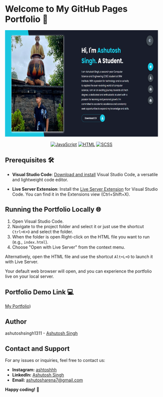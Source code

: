 # Welcome to My GitHub Pages Portfolio 🚀
<p align="center">
 <img height=350px src="./frontpage.png" alt="Front Page">
</p>
<div align="center">
 
[![JavaScript](https://img.shields.io/badge/JavaScript-ES6-yellow.svg)](https://developer.mozilla.org/en-US/docs/Web/JavaScript)
[![HTML](https://img.shields.io/badge/HTML5-blue.svg)](https://developer.mozilla.org/en-US/docs/Web/Guide/HTML/HTML5)
[![SCSS](https://img.shields.io/badge/SCSS-Styles-bf4080.svg)](https://sass-lang.com/documentation)

</div>

## Prerequisites 🛠️

- **Visual Studio Code**: [Download and install](https://code.visualstudio.com/download) Visual Studio Code, a versatile and lightweight code editor.

- **Live Server Extension**: Install the [Live Server Extension](https://marketplace.visualstudio.com/items?itemName=ritwickdey.LiveServer) for Visual Studio Code. You can find it in the Extensions view (Ctrl+Shift+X).

## Running the Portfolio Locally 🌐

1. Open Visual Studio Code.
2. Navigate to the project folder and select it or just use the shortcut `Ctrl+K+O` and select the folder.
3. When the folder is open Right-click on the HTML file you want to run (e.g., `index.html`).
4. Choose "Open with Live Server" from the context menu.

Alternatively, open the HTML file and use the shortcut `Alt+L+O` to launch it with Live Server.

Your default web browser will open, and you can experience the portfolio live on your local server.

## Portfolio Demo Link 💻
[My Portfolio](https://ashutoshsingh1311.github.io/)) 

## Author

ashutoshsingh1311 - [Ashutosh Singh](https://github.com/ashutoshsingh1311)

## Contact and Support

For any issues or inquiries, feel free to contact us:

- **Instagram:** [ashtoshhh](https://www.instagram.com/ashtoshhh/)
- **LinkedIn:** [Ashutosh Singh](https://www.linkedin.com/in/ashutosh-singh-16a5b4251/)
- **Email:** ashutosharena7@gmail.com

**Happy coding!** 🚀
